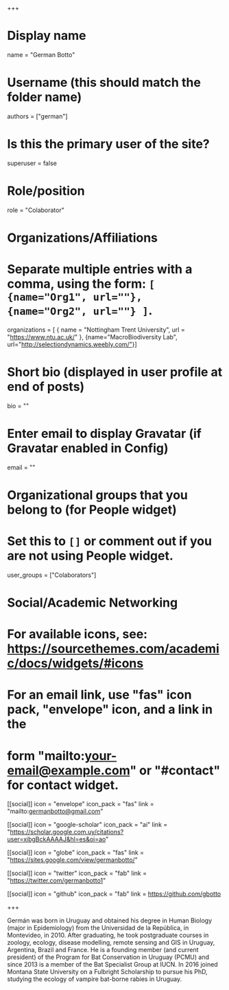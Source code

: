 +++
# Display name
name = "German Botto"

# Username (this should match the folder name)
authors = ["german"]

# Is this the primary user of the site?
superuser = false

# Role/position
role = "Colaborator"

# Organizations/Affiliations
#   Separate multiple entries with a comma, using the form: `[ {name="Org1", url=""}, {name="Org2", url=""} ]`.
organizations = [ { name = "Nottingham Trent University", url = "https://www.ntu.ac.uk/" }, {name="MacroBiodiversity Lab", url="http://selectiondynamics.weebly.com/"}]

# Short bio (displayed in user profile at end of posts)
bio = ""

# Enter email to display Gravatar (if Gravatar enabled in Config)
email = ""


# Organizational groups that you belong to (for People widget)
#   Set this to `[]` or comment out if you are not using People widget.
user_groups = ["Colaborators"]

# Social/Academic Networking
# For available icons, see: https://sourcethemes.com/academic/docs/widgets/#icons
#   For an email link, use "fas" icon pack, "envelope" icon, and a link in the
#   form "mailto:your-email@example.com" or "#contact" for contact widget.

[[social]]
  icon = "envelope"
  icon_pack = "fas"
  link = "mailto:germanbotto@gmail.com"

[[social]]
  icon = "google-scholar"
  icon_pack = "ai"
  link = "https://scholar.google.com.uy/citations?user=xibgBckAAAAJ&hl=es&oi=ao"
  
[[social]]
  icon = "globe"
  icon_pack = "fas"
  link = "https://sites.google.com/view/germanbotto/"
  
[[social]]
  icon = "twitter"
  icon_pack = "fab"
  link = "https://twitter.com/germanbotto1"
  
[[social]]
  icon = "github"
  icon_pack = "fab"
  link = https://github.com/gbotto
  

+++


Germán was born in Uruguay and obtained his degree in Human Biology (major in Epidemiology) from the Universidad de la República, in Montevideo, in 2010. After graduating, he took postgraduate courses in zoology, ecology, disease modelling, remote sensing and GIS in Uruguay, Argentina, Brazil and France. He is a founding member (and current president) of the Program for Bat Conservation in Uruguay (PCMU) and since 2013 is a member of the Bat Specialist Group at IUCN. In 2016 joined Montana State University on a Fulbright Scholarship to pursue his PhD, studying the ecology of vampire bat-borne rabies in Uruguay. 

